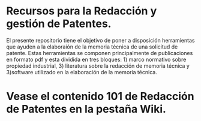 # Recursos para la Redacción y gestión de Patentes.

El presente repositorio tiene el objetivo de poner a disposición herramientas que ayuden a la elaboraión de la memoria técnica de una solicitud de patente. Estas herramientas se componen principalmente de publicaciones en formato pdf y esta dividida en tres bloques: 1) marco normativo sobre propiedad industrial, 3) literatura sobre la redacción de memoria técnica y 3)software utilizado en la elaboración de la memoria técnica.

# Vease el contenido 101 de Redacción de Patentes en la pestaña Wiki.
